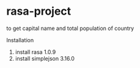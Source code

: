 # rasa-project
to get capital name and total population of country

Installation 
1. install rasa 1.0.9
2. install simplejson 3.16.0  
 
 
